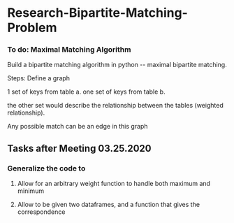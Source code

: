 # Research-Bipartite-Matching-Problem

### To do: Maximal Matching Algorithm

Build a bipartite matching algorithm in python -- maximal bipartite matching. 

Steps: 
Define a graph

1 set of keys from table a. one set of keys from table b. 

the other set would describe the relationship between the tables (weighted relationship). 

Any possible match can be an edge in this graph

## Tasks after Meeting 03.25.2020

### Generalize the code to 

1. Allow for an arbitrary weight function to handle both maximum and minimum 

2. Allow to be given two dataframes, and a function that gives the correspondence
